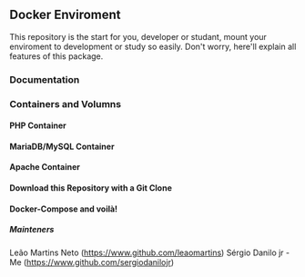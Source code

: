 ## Docker Enviroment

This repository is the start for you, developer or studant, mount your enviroment to development or study so easily. Don't worry, here'll explain all features of this package.

### Documentation

### Containers and Volumns

#### PHP Container

#### MariaDB/MySQL Container

#### Apache Container

#### Download this Repository with a Git Clone

#### Docker-Compose and voilà!

##### Mainteners
Leão Martins Neto (https://www.github.com/leaomartins)
Sérgio Danilo jr  - Me (https://www.github.com/sergiodanilojr)